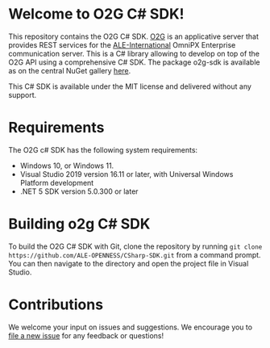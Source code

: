 # Welcome to O2G C# SDK!

This repository contains the O2G C# SDK. [O2G](https://api.dspp.al-enterprise.com/omnipcx-open-gateway-02g/) is an applicative server that provides REST services for the [ALE-International](https://www.al-enterprise.com/) OmniPX Enterprise communication server. This is a C# library allowing to develop on top of the O2G API using a comprehensive C# SDK.
The package o2g-sdk is available as on the central NuGet gallery [here](https://www.nuget.org/packages/o2g-sdk/).

This C# SDK is available under the MIT license and delivered without any support. 

# Requirements
The O2G c# SDK has the following system requirements:

 - Windows 10, or Windows 11.
 - Visual Studio 2019 version 16.11 or later, with Universal Windows Platform development
 - .NET 5 SDK version 5.0.300 or later
# Building o2g C# SDK
To build the O2G C# SDK with Git, clone the repository by running `git clone https://github.com/ALE-OPENNESS/CSharp-SDK.git` from a command prompt. You can then navigate to the directory and open the project file in Visual Studio.

# Contributions
We welcome your input on issues and suggestions. We encourage you to [file a new issue](https://github.com/ALE-OPENNESS/CSharp-SDK/issues/new) for any feedback or questions!
